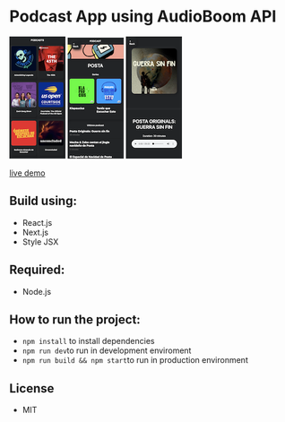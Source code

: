 # Podcast App using AudioBoom API

![app screenshot home](./.preview-static-images/home.png)
![app screenshot channel pg](./.preview-static-images/channel.png)
![app screenshot player](./.preview-static-images/player.png)

[live demo](https://podcast-player-nextjs.vercel.app/)

## Build using:

- React.js
- Next.js
- Style JSX

## Required:

- Node.js

## How to run the project:

- `npm install` to install dependencies
- `npm run dev`to run in development enviroment
- `npm run build && npm start`to run in production environment

## License

- MIT
